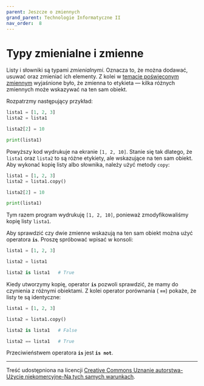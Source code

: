 ```yaml
---
parent: Jeszcze o zmiennych
grand_parent: Technologie Informatyczne II
nav_order:  8
---
```


# Typy zmienialne i zmienne

Listy i słowniki są typami _zmienialnymi_. Oznacza to, że można dodawać, usuwać oraz zmieniać ich elementy. Z kolei w [temacie poświęconym zmiennym](https://ftims.edu.p.lodz.pl/mod/page/view.php?id=72247) wyjaśnione było, że zmienna to etykieta — kilka różnych zmiennych może wskazywać na ten sam obiekt.

Rozpatrzmy następujący przykład:

```python
lista1 = [1, 2, 3]
lista2 = lista1

lista2[2] = 10

print(lista1)
```

Powyższy kod wydrukuje na ekranie `[1, 2, 10]`. Stanie się tak dlatego, że `lista1` oraz `lista2` to są różne etykiety, ale wskazujące na ten sam obiekt. Aby wykonać kopię listy albo słownika, należy użyć metody `copy`:

```python
lista1 = [1, 2, 3]
lista2 = lista1.copy()

lista2[2] = 10

print(lista1)
```

Tym razem program wydrukuję `[1, 2, 10]`, ponieważ zmodyfikowaliśmy kopię listy `lista1`.

Aby sprawdzić czy dwie zmienne wskazują na ten sam obiekt można użyć operatora **`is`**. Proszę spróbować wpisać w konsoli:

```python
lista1 = [1, 2, 3]

lista2 = lista1

lista2 is lista1   # True
```

Kiedy utworzymy kopię, operator **`is`** pozwoli sprawdzić, że mamy do czynienia z różnymi obiektami. Z kolei operator porównania ( **`==`**) pokaże, że listy te są identyczne:

```python
lista1 = [1, 2, 3]

lista2 = lista1.copy()

lista2 is lista1   # False

lista2 == lista1   # True
```

Przeciwieństwem operatora **`is`** jest **`is not`**.


---

Treść udostępniona na licencji [Creative Commons Uznanie autorstwa-Użycie niekomercyjne-Na tych samych warunkach](https://creativecommons.org/licenses/by-nc-sa/4.0/deed.pl).
